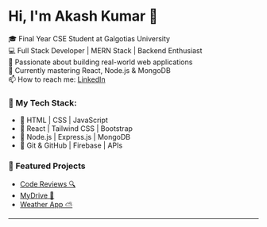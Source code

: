 # Hi, I'm Akash Kumar 👋

🎓 Final Year CSE Student at Galgotias University  
💻 Full Stack Developer | MERN Stack | Backend Enthusiast  
🚀 Passionate about building real-world web applications  
🌱 Currently mastering React, Node.js & MongoDB  
📫 How to reach me: [LinkedIn](https://www.linkedin.com/in/yourusername)

### 🚀 My Tech Stack:
- 🔹 HTML | CSS | JavaScript
- 🔹 React | Tailwind CSS | Bootstrap
- 🔹 Node.js | Express.js | MongoDB
- 🔹 Git & GitHub | Firebase | APIs

### 📌 Featured Projects
- [Code Reviews 🔍](https://github.com/yourusername/code-reviews)
- [MyDrive 📂](https://github.com/yourusername/mydrive)
- [Weather App ⛅](https://github.com/yourusername/weather-app)

---
